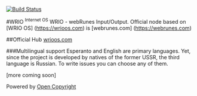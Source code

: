 [![Build Status](https://travis-ci.org/webRunes/WRIO-InternetOS.svg?branch=master)](https://travis-ci.org/webRunes/WRIO-InternetOS)

#WRIO <sup>Internet OS</sup>
WRIO - webRunes Input/Output.
Official node based on [WRIO OS] (https://wrioos.com) is [webrunes.com] (https://webrunes.com)

##Official Hub
[wrioos.com](https://wrioos.com/)

###Multilingual support
Esperanto and English are primary languages. Yet, since the project is developed by natives of the former USSR, the third language is Russian. To write issues you can choose any of them.

[more coming soon]

Powered by [Open Copyright](http://opencopyright.webrunes.com)
